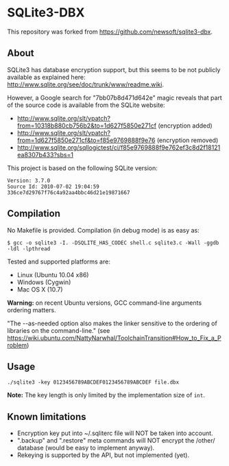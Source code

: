 # SQLite3-DBX

This repository was forked from https://github.com/newsoft/sqlite3-dbx.

## About

SQLite3 has database encryption support, but this seems to be not publicly available as explained here: http://www.sqlite.org/see/doc/trunk/www/readme.wiki.

However, a Google search for "7bb07b8d471d642e" magic reveals that part of the source code is available from the SQLite website:
* http://www.sqlite.org/slt/vpatch?from=10318b880cb756b2&to=1d627f5850e271cf (encryption added)
* http://www.sqlite.org/slt/vpatch?from=1d627f5850e271cf&to=f85e9769888f9e76 (encryption removed)
* http://www.sqlite.org/sqllogictest/ci/f85e9769888f9e762ef3c8d2f18121ea8307b433?sbs=1

This project is based on the following SQLite version:
```
Version: 3.7.0
Source Id: 2010-07-02 19:04:59 336ce7d29767f76c4a92aa4bbc46d21e19871667
```
## Compilation

No Makefile is provided. Compilation (in debug mode) is as easy as:
```
$ gcc -o sqlite3 -I. -DSQLITE_HAS_CODEC shell.c sqlite3.c -Wall -ggdb -ldl -lpthread
```

Tested and supported platforms are:

* Linux (Ubuntu 10.04 x86)
* Windows (Cygwin)
* Mac OS X (10.7)

**Warning:** on recent Ubuntu versions, GCC command-line arguments ordering matters.

"The --as-needed option also makes the linker sensitive to the ordering of libraries on the command-line." (see https://wiki.ubuntu.com/NattyNarwhal/ToolchainTransition#How_to_Fix_a_Problem)

## Usage

```
./sqlite3 -key 0123456789ABCDEF0123456789ABCDEF file.dbx
```

**Note:** The key length is only limited by the implementation size of `int`.

## Known limitations

* Encryption key put into ~/.sqliterc file will NOT be taken into account.
* ".backup" and ".restore" meta commands will NOT encrypt the /other/ database (would be easy to implement anyway).
* Rekeying is supported by the API, but not implemented (yet).
